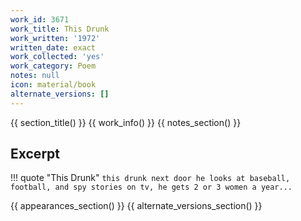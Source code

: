 ```yaml
---
work_id: 3671
work_title: This Drunk
work_written: '1972'
written_date: exact
work_collected: 'yes'
work_category: Poem
notes: null
icon: material/book
alternate_versions: []
---
```


{{ section_title() }}
{{ work_info() }}
{{ notes_section() }}
## Excerpt
!!! quote "This Drunk"
    ```
    this drunk next door
    he looks at baseball, football, and spy stories on
    tv,
    he gets 2 or 3 women a year...
    ```

{{ appearances_section() }}
{{ alternate_versions_section() }}